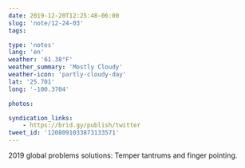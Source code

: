 ```yaml
---
date: 2019-12-20T12:25:48-06:00
slug: 'note/12-24-03'
tags:

type: 'notes'
lang: 'en'
weather: '61.38°F'
weather_summary: 'Mostly Cloudy'
weather-icon: 'partly-cloudy-day'
lat: '25.701'
long: '-100.3704'

photos:

syndication_links:
    - https://brid.gy/publish/twitter
tweet_id: '1208091033873133571'
---
```

2019 global problems solutions: Temper tantrums and finger pointing.